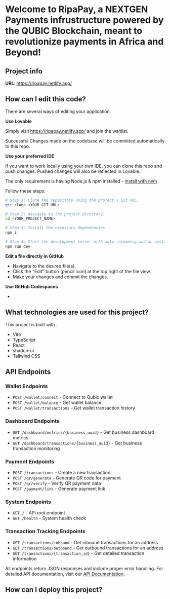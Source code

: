 # Welcome to RipaPay, a NEXTGEN Payments infrustructure powered by the QUBIC Blockchain, meant to revolutionize payments in Africa and Beyond!

## Project info

**URL**: https://ripapay.netlify.app/

## How can I edit this code?

There are several ways of editing your application.

**Use Lovable**

Simply visit https://ripapay.netlify.app/ and join the waitlist.

Successful Changes made on the codebase will be committed automatically to this repo.

**Use your preferred IDE**

If you want to work locally using your own IDE, you can clone this repo and push changes. Pushed changes will also be reflected in Lovable.

The only requirement is having Node.js & npm installed - [install with nvm](https://github.com/nvm-sh/nvm#installing-and-updating)

Follow these steps:

```sh
# Step 1: Clone the repository using the project's Git URL.
git clone <YOUR_GIT_URL>

# Step 2: Navigate to the project directory.
cd <YOUR_PROJECT_NAME>

# Step 3: Install the necessary dependencies.
npm i

# Step 4: Start the development server with auto-reloading and an instant preview.
npm run dev
```

**Edit a file directly in GitHub**

- Navigate to the desired file(s).
- Click the "Edit" button (pencil icon) at the top right of the file view.
- Make your changes and commit the changes.

**Use GitHub Codespaces**

- 

## What technologies are used for this project?

This project is built with .

- Vite
- TypeScript
- React
- shadcn-ui
- Tailwind CSS

## API Endpoints

### Wallet Endpoints
- `POST /wallet/connect` - Connect to Qubic wallet
- `POST /wallet/balance` - Get wallet balance
- `POST /wallet/transactions` - Get wallet transaction history

### Dashboard Endpoints
- `GET /dashboard/metrics/{business_uuid}` - Get business dashboard metrics
- `GET /dashboard/transactions/{business_uuid}` - Get business transaction monitoring

### Payment Endpoints
- `POST /transactions` - Create a new transaction
- `POST /qr/generate` - Generate QR code for payment
- `POST /qr/verify` - Verify QR payment data
- `POST /payment/link` - Generate payment link

### System Endpoints
- `GET /` - API root endpoint
- `GET /health` - System health check

### Transaction Tracking Endpoints
- `GET /transactions/inbound` - Get inbound transactions for an address
- `GET /transactions/outbound` - Get outbound transactions for an address
- `GET /transactions/{transaction_id}` - Get detailed transaction information

All endpoints return JSON responses and include proper error handling. For detailed API documentation, visit our [API Documentation](https://ripapay.netlify.app/api-docs).

## How can I deploy this project?

